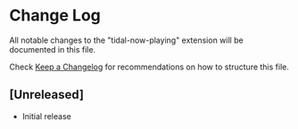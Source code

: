 # Change Log

All notable changes to the "tidal-now-playing" extension will be documented in this file.

Check [Keep a Changelog](http://keepachangelog.com/) for recommendations on how to structure this file.

## [Unreleased]

- Initial release